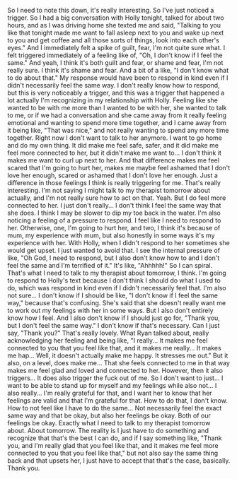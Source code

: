 ﻿So I need to note this down, it's really interesting.
So I've just noticed a trigger.
So I had a big conversation with Holly tonight, talked for about two hours, and as I was driving
home she texted me and said, "Talking to you like that tonight made me want to fall asleep
next to you and wake up next to you and get coffee and all those sorts of things, look
into each other's eyes."
And I immediately felt a spike of guilt, fear, I'm not quite sure what.
I felt triggered immediately of a feeling like of, "Oh, I don't know if I feel the same."
And yeah, I think it's both guilt and fear, or shame and fear, I'm not really sure.
I think it's shame and fear.
And a bit of a like, "I don't know what to do about that."
My response would have been to respond in kind even if I didn't necessarily feel the
same way.
I don't really know how to respond, but this is very noticeably a trigger, and this was
a trigger that happened a lot actually I'm recognizing in my relationship with Holly.
Feeling like she wanted to be with me more than I wanted to be with her, she wanted to
talk to me, or if we had a conversation and she came away from it really feeling emotional
and wanting to spend more time together, and I came away from it being like, "That was
nice," and not really wanting to spend any more time together.
Right now I don't want to talk to her anymore.
I want to go home and do my own thing.
It did make me feel safe, safer, and it did make me feel more connected to her, but it
didn't make me want to...
I don't think it makes me want to curl up next to her.
And that difference makes me feel scared that I'm going to hurt her, makes me maybe feel
ashamed that I don't love her enough, scared or ashamed that I don't love her enough.
Just a difference in those feelings I think is really triggering for me.
That's really interesting.
I'm not saying I might talk to my therapist tomorrow about actually, and I'm not really
sure how to act on that.
Yeah.
But I do feel more connected to her.
I just don't really...
I don't think I feel the same way that she does.
I think I may be slower to dip my toe back in the water.
I'm also noticing a feeling of a pressure to respond.
I feel like I need to respond to her.
Otherwise, one, I'm going to hurt her, and two, I think it's because of mum, my experience
with mum, but also honestly in some ways it's my experience with her.
With Holly, when I didn't respond to her sometimes she would get upset.
I just wanted to avoid that.
I see the internal pressure of like, "Oh God, I need to respond, but I also don't know how
to and I don't feel the same and I'm terrified of it."
It's like, "Ahhhhh!"
So I can spiral.
That's what I need to talk to my therapist about tomorrow, I think.
I'm going to respond to Holly's text because I don't think I should do what I used to do,
which was respond in kind even if I didn't necessarily feel that.
I'm also not sure...
I don't know if I should be like, "I don't know if I feel the same way," because that's
confusing.
She's said that she doesn't really want me to work out my feelings with her in some ways.
But I also don't entirely know how I feel.
And I also don't know if I should just go for, "Thank you, but I don't feel the same
way."
I don't know if that's necessary.
Can I just say, "Thank you?"
That's really lovely.
What Ryan talked about, really acknowledging her feeling and being like, "I really...
It makes me feel connected to you that you feel like that, and it makes me really...
It makes me hap...
Well, it doesn't actually make me happy.
It stresses me out."
But it also, on a level, does make me...
That she feels connected to me in that way makes me feel glad and loved and connected
to her.
However, then it also triggers...
It does also trigger the fuck out of me.
So I don't want to just...
I want to be able to stand up for myself and my feelings while also not...
I also really...
I'm really grateful for that, and I want her to know that her feelings are valid and that
I'm grateful for that.
How to do that, I don't know.
How to not feel like I have to do the same...
Not necessarily feel the exact same way and that be okay, but also her feelings be okay.
Both of our feelings be okay.
Exactly what I need to talk to my therapist tomorrow about.
About tomorrow.
The reality is I just have to do something and recognize that that's the best I can do,
and if I say something like, "Thank you, and I'm really glad that you feel like that, and
it makes me feel more connected to you that you feel like that," but not also say the same
thing back and that upsets her, I just have to accept that that's the case, basically.
Thank you.
